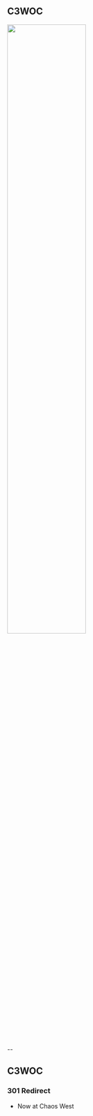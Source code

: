  C3WOC
------

<img src="https://c3woc.de/images/c3woc.svg" width="60%" style="border: none;"/>

--

 C3WOC
-------

### 301 Redirect

* Now at Chaos West
